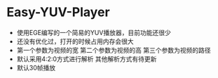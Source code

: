 # Easy-YUV-Player
- 使用EGE编写的一个简易的YUV播放器，目前功能还很少
- 还没有优化过，打开的时候占用内存会很大
- 第一个参数为视频的宽 第二个参数为视频的高 第三个参数为视频的路径
- 默认采用4:2:0方式进行解析 其他解析方式有待更新
- 默认30帧播放
